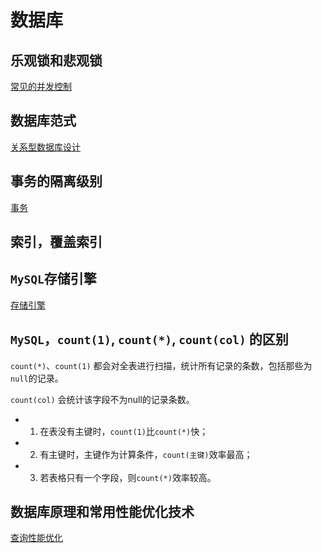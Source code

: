 # 数据库

## 乐观锁和悲观锁

[常见的并发控制](https://github.com/JasonJe/full-stack-notes/blob/master/%E6%95%B0%E6%8D%AE%E5%BA%93/%E6%95%B0%E6%8D%AE%E5%BA%93%E7%B3%BB%E7%BB%9F%E5%8E%9F%E7%90%##md#513-%E5%B8%B8%E8%A7%81%E7%9A%84%E5%B9%B6%E5%8F%91%E6%8E%A7%E5%88%B6)

## 数据库范式

[关系型数据库设计](https://github.com/JasonJe/full-stack-notes/blob/master/%E6%95%B0%E6%8D%AE%E5%BA%93/%E6%95%B0%E6%8D%AE%E5%BA%93%E7%B3%BB%E7%BB%9F%E5%8E%9F%E7%90%##md#515-%E5%85%B3%E7%B3%BB%E5%9E%8B%E6%95%B0%E6%8D%AE%E5%BA%93%E8%AE%BE%E8%AE%A1)

## 事务的隔离级别

[事务](https://github.com/JasonJe/full-stack-notes/blob/master/%E6%95%B0%E6%8D%AE%E5%BA%93/%E6%95%B0%E6%8D%AE%E5%BA%93%E7%B3%BB%E7%BB%9F%E5%8E%9F%E7%90%##md#511-%E4%BA%8B%E5%8A%A1)

## 索引，覆盖索引



## `MySQL`存储引擎

[存储引擎](https://github.com/JasonJe/full-stack-notes/blob/master/%E6%95%B0%E6%8D%AE%E5%BA%93/MySQL.md#536-%E5%AD%98%E5%82%A8%E5%BC%95%E6%93%8E)

## `MySQL`，`count(1)`, `count(*)`, `count(col)` 的区别

`count(*)`、`count(1)` 都会对全表进行扫描，统计所有记录的条数，包括那些为`null`的记录。

`count(col)` 会统计该字段不为null的记录条数。

- 1) 在表没有主键时，`count(1)`比`count(*)`快；

- 2) 有主键时，主键作为计算条件，`count(主键)`效率最高；

- 3) 若表格只有一个字段，则`count(*)`效率较高。

## 数据库原理和常用性能优化技术

[查询性能优化](https://github.com/JasonJe/full-stack-notes/blob/master/%E6%95%B0%E6%8D%AE%E5%BA%93/MySQL.md#535-%E6%9F%A5%E8%AF%A2%E6%80%A7%E8%83%BD%E4%BC%98%E5%8C%96)